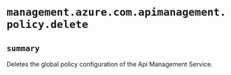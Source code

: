 # `management.azure.com.apimanagement.policy.delete`

## `summary`
Deletes the global policy configuration of the Api Management Service.


